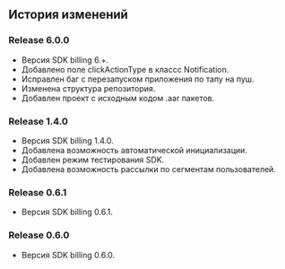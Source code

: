 ## История изменений

### Release 6.0.0
- Версия SDK billing 6.+.
- Добавлено поле clickActionType в классс Notification.
- Исправлен баг с перезапуском приложения по тапу на пуш.
- Изменена структура репозитория.
- Добавлен проект с исходным кодом .aar пакетов.


### Release 1.4.0
- Версия SDK billing 1.4.0.
- Добавлена возможность автоматической инициализации.
- Добавлен режим тестирования SDK.
- Добавлена возможность рассылки по сегментам пользователей.


### Release 0.6.1
- Версия SDK billing 0.6.1.


### Release 0.6.0
- Версия SDK billing 0.6.0.
